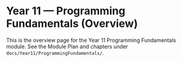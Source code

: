 # Year 11 — Programming Fundamentals (Overview)

This is the overview page for the Year 11 Programming Fundamentals module. See the Module Plan and chapters under `docs/Year11/ProgrammingFundamentals/`.
